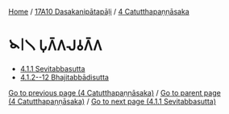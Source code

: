 
[Home](/) / [17A10 Dasakanipātapāḷi](...md) / [4 Catutthapaṇṇāsaka](../17A10/4.md)

# 𑁪𑁇𑁧 𑀧𑀼𑀕𑁆𑀕𑀮𑀯𑀕𑁆𑀕

* [4.1.1 Sevitabbasutta](4.1/4.1.1.md)
* [4.1.2--12 Bhajitabbādisutta](4.1/4.1.2--12.md)

[Go to previous page (4 Catutthapaṇṇāsaka)](../17A10/4.md) / [Go to parent page (4 Catutthapaṇṇāsaka)](../17A10/4.md) / [Go to next page (4.1.1 Sevitabbasutta)](4.1/4.1.1.md)


